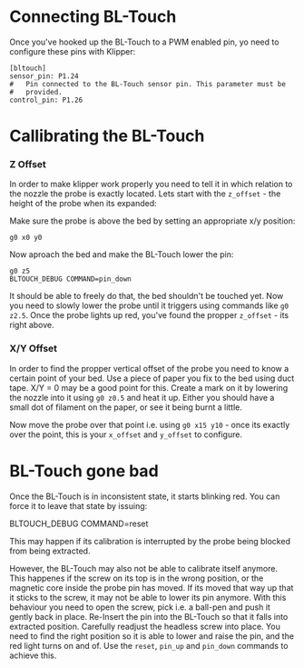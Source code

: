 Connecting BL-Touch
===================
Once you've hooked up the BL-Touch to a PWM enabled pin, yo need to configure these pins with Klipper:

    [bltouch]
    sensor_pin: P1.24
    #   Pin connected to the BL-Touch sensor pin. This parameter must be
    #   provided.
    control_pin: P1.26

Callibrating the BL-Touch
=========================

### Z Offset
In order to make klipper work properly you need to tell it in which relation to the nozzle
the probe is exactly located. Lets start with the `z_offset` - the height of the probe when
its expanded:

Make sure the probe is above the bed by setting an appropriate x/y position:

    g0 x0 y0

Now aproach the bed and make the BL-Touch lower the pin:

    g0 z5
    BLTOUCH_DEBUG COMMAND=pin_down

It should be able to freely do that, the bed shouldn't be touched yet. Now you need to slowly
lower the probe until it triggers using commands like `g0 z2.5`. Once the probe lights up red,
you've found the propper `z_offset` - its right above.

### X/Y Offset
In order to find the propper vertical offset of the probe you need to know a certain point of
your bed. Use a piece of paper you fix to the bed using duct tape. X/Y = 0 may be a good point
for this.
Create a mark on it by lowering the nozzle into it using `g0 z0.5` and heat it up. Either you
should have a small dot of filament on the paper, or see it being burnt a little.

Now move the probe over that point i.e. using `g0 x15 y10` - once its exactly over the point,
this is your `x_offset` and `y_offset` to configure.

BL-Touch gone bad
=================
Once the BL-Touch is in inconsistent state, it starts blinking red. You can force it to leave that
state by issuing:

 BLTOUCH_DEBUG COMMAND=reset

This may happen if its calibration is interrupted by the probe being blocked from being extracted.

However, the BL-Touch may also not be able to calibrate itself anymore. This happenes if the
screw on its top is in the wrong position, or the magnetic core inside the probe pin has moved.
If its moved that way up that it sticks to the screw, it may not be able to lower its pin anymore.
With this behaviour you need to open the screw, pick i.e. a ball-pen and push it gently back in place.
Re-Insert the pin into the BL-Touch so that it falls into extracted position. Carefully readjust the
headless screw into place. You need to find the right position so it is able to lower and raise the
pin, and the red light turns on and of. Use the `reset`, `pin_up` and `pin_down` commands to
achieve this.
